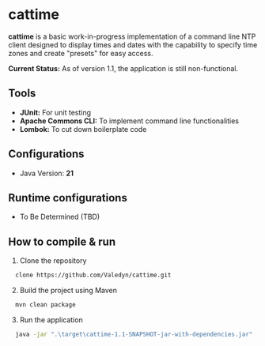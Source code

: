 # cattime

**cattime** is a basic work-in-progress implementation of a command line NTP client designed to display times and dates with the capability to specify time zones and create "presets" for easy access.

**Current Status:** As of version 1.1, the application is still non-functional.
## Tools

- **JUnit:** For unit testing
- **Apache Commons CLI:** To implement command line functionalities
- **Lombok:** To cut down boilerplate code

## Configurations

- Java Version: **21**

## Runtime configurations

- To Be Determined (TBD)

## How to compile & run

1. Clone the repository
```bash
  clone https://github.com/Valedyn/cattime.git
```
2. Build the project using Maven
```bash
  mvn clean package
```
3. Run the application
```bash
  java -jar ".\target\cattime-1.1-SNAPSHOT-jar-with-dependencies.jar"
```


